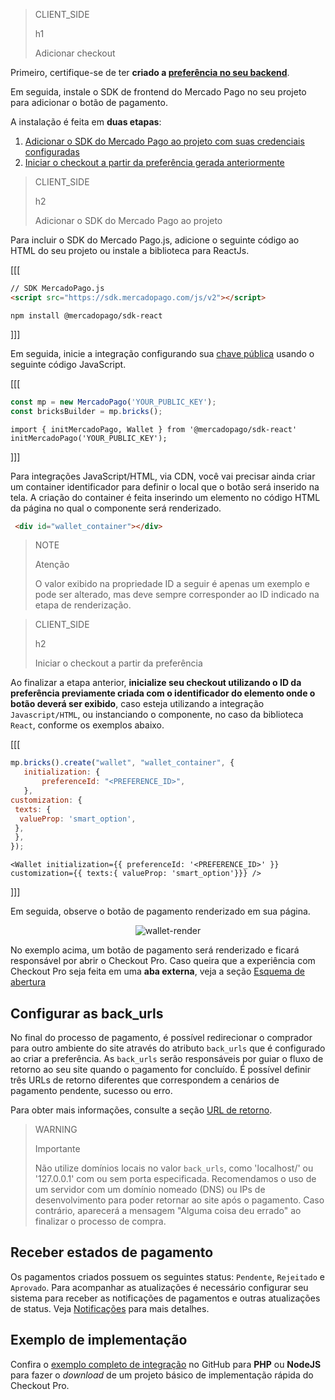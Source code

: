 > CLIENT_SIDE
>
> h1
>
> Adicionar checkout

Primeiro, certifique-se de ter **criado a [preferência no seu backend](/developers/pt/docs/checkout-pro/integrate-preferences)**.

Em seguida, instale o SDK de frontend do Mercado Pago no seu projeto para adicionar o botão de pagamento.

A instalação é feita em **duas etapas**:

1. [Adicionar o SDK do Mercado Pago ao projeto com suas credenciais configuradas](/developers/pt/docs/checkout-pro/integrate-checkout-pro/web#bookmark_adicionar_o_sdk_do_mercado_pago_ao_projeto)
2. [Iniciar o checkout a partir da preferência gerada anteriormente](/developers/pt/docs/checkout-pro/integrate-checkout-pro/web#bookmark_iniciar_el_checkout_desde_la_preferencia)

> CLIENT_SIDE
>
> h2
>
> Adicionar o SDK do Mercado Pago ao projeto

Para incluir o SDK do Mercado Pago.js, adicione o seguinte código ao HTML do seu projeto ou instale a biblioteca para ReactJs.

[[[
```html
// SDK MercadoPago.js
<script src="https://sdk.mercadopago.com/js/v2"></script>
```
```node
npm install @mercadopago/sdk-react
```
]]]

Em seguida, inicie a integração configurando sua [chave pública](/developers/pt/docs/checkout-pro/additional-content/your-integrations/credentials) usando o seguinte código JavaScript.

[[[
```Javascript
const mp = new MercadoPago('YOUR_PUBLIC_KEY');
const bricksBuilder = mp.bricks();
```
```react-jsx
import { initMercadoPago, Wallet } from '@mercadopago/sdk-react'
initMercadoPago('YOUR_PUBLIC_KEY');
```
]]]

Para integrações JavaScript/HTML, via CDN, você vai precisar ainda criar um container identificador para definir o local que o botão será inserido na tela. A criação do container é feita inserindo um elemento no código HTML da página no qual o componente será renderizado.

```html
 <div id="wallet_container"></div>
```

> NOTE
>
> Atenção
>
> O valor exibido na propriedade ID a seguir é apenas um exemplo e pode ser alterado, mas deve sempre corresponder ao ID indicado na etapa de renderização.

> CLIENT_SIDE
>
> h2
>
> Iniciar o checkout a partir da preferência

Ao finalizar a etapa anterior, **inicialize seu checkout utilizando o ID da preferência previamente criada com o identificador do elemento onde o botão deverá ser exibido**, caso esteja utilizando a integração `Javascript/HTML`, ou instanciando o componente, no caso da biblioteca `React`, conforme os exemplos abaixo.

[[[
```Javascript
mp.bricks().create("wallet", "wallet_container", {
   initialization: {
       preferenceId: "<PREFERENCE_ID>",
   },
customization: {
 texts: {
  valueProp: 'smart_option',
 },
 },
});
```
```react-jsx
<Wallet initialization={{ preferenceId: '<PREFERENCE_ID>' }} customization={{ texts:{ valueProp: 'smart_option'}}} />
```
]]]

Em seguida, observe o botão de pagamento renderizado em sua página.

<center>

![wallet-render](cow/cow-render-wallet-es.png)

</center>

No exemplo acima, um botão de pagamento será renderizado e ficará responsável por abrir o Checkout Pro. Caso queira que a experiência com Checkout Pro seja feita em uma **aba externa**, veja a seção [Esquema de abertura](/developers/pt/docs/checkout-pro/checkout-customization/user-interface/opening-schema)

## Configurar as back_urls

No final do processo de pagamento, é possível redirecionar o comprador para outro ambiente do site através do atributo `back_urls` que é configurado ao criar a preferência. As `back_urls` serão responsáveis por guiar o fluxo de retorno ao seu site quando o pagamento for concluído. É possível definir três URLs de retorno diferentes que correspondem a cenários de pagamento pendente, sucesso ou erro.

Para obter mais informações, consulte a seção [URL de retorno](/developers/pt/docs/checkout-pro/checkout-customization/user-interface/redirection).

> WARNING
>
> Importante
>
> Não utilize domínios locais no valor `back_urls`, como 'localhost/' ou '127.0.0.1' com ou sem porta especificada. Recomendamos o uso de um servidor com um domínio nomeado (DNS) ou IPs de desenvolvimento para poder retornar ao site após o pagamento. Caso contrário, aparecerá a mensagem "Alguma coisa deu errado" ao finalizar o processo de compra.

## Receber estados de pagamento

Os pagamentos criados possuem os seguintes status: `Pendente`, `Rejeitado` e `Aprovado`. Para acompanhar as atualizações é necessário configurar seu sistema para receber as notificações de pagamentos e outras atualizações de status. Veja [Notificações](/developers/pt/docs/checkout-pro/additional-content/your-integrations/notifications) para mais detalhes.

## Exemplo de implementação

Confira o [exemplo completo de integração](http://github.com/mercadopago/checkout-payment-sample) no GitHub para **PHP** ou **NodeJS** para fazer o _download_ de um projeto básico de implementação rápida do Checkout Pro.